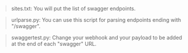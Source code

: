 
>sites.txt: You will put the list of swagger endpoints.

>urlparse.py: You can use this script for parsing endpoints ending with "/swagger".

>swaggertest.py: Change your webhook and your payload to be added at the end of each "swagger" URL.
